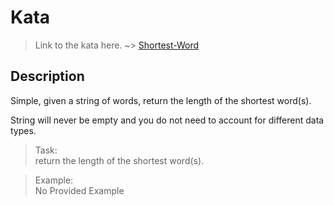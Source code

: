 # Kata
>Link to the kata here. ~>
[Shortest-Word](https://www.codewars.com/kata/57cebe1dc6fdc20c57000ac9)

## Description

Simple, given a string of words, return the length of the shortest word(s).

String will never be empty and you do not need to account for different data types.


>Task: <br/>
return the length of the shortest word(s).

>Example: <br/>
No Provided Example
